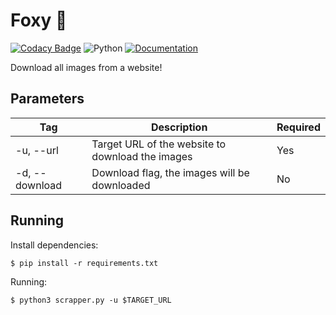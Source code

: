 # Foxy 🦊

[![Codacy Badge](https://app.codacy.com/project/badge/Grade/d0ecfb33e92f46b4aa08ad6713a613f4)](https://www.codacy.com/gh/leozz37/foxy/dashboard?utm_source=github.com&amp;utm_medium=referral&amp;utm_content=leozz37/foxy&amp;utm_campaign=Badge_Grade)
![Python](https://github.com/leozz37/foxy/workflows/Python/badge.svg)
[![Documentation](https://codedocs.xyz/leozz37/foxy.svg)](https://codedocs.xyz/leozz37/foxy/)


Download all images from a website!

## Parameters

| Tag            | Description                                      | Required  |
| -------------- | ------------------------------------------------ | --------- |
| -u, --url      | Target URL of the website to download the images | Yes       |
| -d, --download | Download flag, the images will be downloaded     | No        |

## Running

Install dependencies:

```shell
$ pip install -r requirements.txt
```

Running:

```shell
$ python3 scrapper.py -u $TARGET_URL
```

